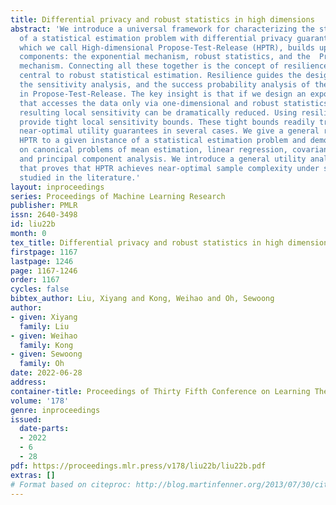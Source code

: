 ```yaml
---
title: Differential privacy and robust statistics in high dimensions
abstract: 'We introduce a universal framework for characterizing the statistical efficiency
  of a statistical estimation problem with differential privacy guarantees. Our framework,
  which we call High-dimensional Propose-Test-Release (HPTR), builds upon three crucial
  components: the exponential mechanism, robust statistics, and the  Propose-Test-Release
  mechanism. Connecting all these together is the concept of resilience, which is
  central to robust statistical estimation. Resilience guides the design of the algorithm,
  the sensitivity analysis, and the success probability analysis of the test step
  in Propose-Test-Release. The key insight is that if we design an exponential mechanism
  that accesses the data only via one-dimensional and robust statistics, then the
  resulting local sensitivity can be dramatically reduced. Using resilience, we can
  provide tight local sensitivity bounds. These tight bounds readily translate into
  near-optimal utility guarantees in several cases. We give a general recipe for applying
  HPTR to a given instance of a statistical estimation problem and demonstrate it
  on canonical problems of mean estimation, linear regression, covariance estimation,
  and principal component analysis. We introduce a general utility analysis technique
  that proves that HPTR achieves near-optimal sample complexity under several scenarios
  studied in the literature.'
layout: inproceedings
series: Proceedings of Machine Learning Research
publisher: PMLR
issn: 2640-3498
id: liu22b
month: 0
tex_title: Differential privacy and robust statistics in high dimensions
firstpage: 1167
lastpage: 1246
page: 1167-1246
order: 1167
cycles: false
bibtex_author: Liu, Xiyang and Kong, Weihao and Oh, Sewoong
author:
- given: Xiyang
  family: Liu
- given: Weihao
  family: Kong
- given: Sewoong
  family: Oh
date: 2022-06-28
address:
container-title: Proceedings of Thirty Fifth Conference on Learning Theory
volume: '178'
genre: inproceedings
issued:
  date-parts:
  - 2022
  - 6
  - 28
pdf: https://proceedings.mlr.press/v178/liu22b/liu22b.pdf
extras: []
# Format based on citeproc: http://blog.martinfenner.org/2013/07/30/citeproc-yaml-for-bibliographies/
---
```

